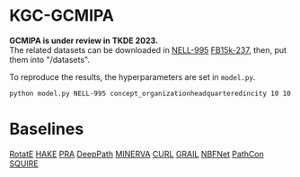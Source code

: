 # KGC-GCMIPA
**GCMIPA is under review in TKDE 2023.**  
The related datasets can be downloaded in [NELL-995](https://drive.google.com/file/d/18MnATMH7EYh0qcoCVS0V6QFQUfiloSJN/view?usp=sharing) [FB15k-237](https://drive.google.com/file/d/1Pj_aSIHKvWyzUSfzDLGFNf3yTCe1znCX/view?usp=sharing), then, put them into "/datasets".  

To reproduce the results, the hyperparameters are set in `model.py`.
```
python model.py NELL-995 concept_organizationheadquarteredincity 10 10
```

# Baselines
[RotatE](https://github.com/DeepGraphLearning/KnowledgeGraphEmbedding)
[HAKE](https://github.com/MIRALab-USTC/KGE-HAKE)
[PRA](https://github.com/David-Lee-1990/Path-ranking-algorithm)
[DeepPath](https://github.com/xwhan/DeepPath)
[MINERVA](https://github.com/shehzaadzd/MINERVA)
[CURL](https://github.com/RutgersDM/DKGR/tree/master)
[GRAIL](https://github.com/kkteru/grail)
[NBFNet](https://github.com/DeepGraphLearning/NBFNet)
[PathCon](https://github.com/hwwang55/PathCon)
[SQUIRE](https://github.com/bys0318/SQUIRE)

